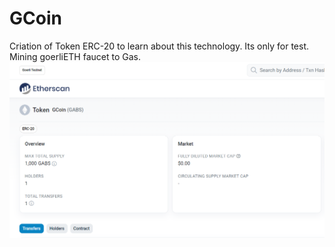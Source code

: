 # GCoin
Criation of Token ERC-20 to learn about this technology. Its only for test. Mining goerliETH faucet to Gas.   
![Etherscan fron GCOin](https://github.com/gabrielalima558/GCoin/blob/main/Etherscan.PNG)
